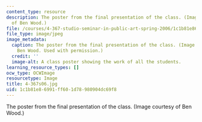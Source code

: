 ```yaml
---
content_type: resource
description: The poster from the final presentation of the class. (Image courtesy
  of Ben Wood.)
file: /courses/4-367-studio-seminar-in-public-art-spring-2006/1c1b81e86991ff601d78980904dc69f8_4-367s06.jpg
file_type: image/jpeg
image_metadata:
  caption: The poster from the final presentation of the class. (Image courtesy of
    Ben Wood. Used with permission.)
  credit: ''
  image-alt: A class poster showing the work of all the students.
learning_resource_types: []
ocw_type: OCWImage
resourcetype: Image
title: 4-367s06.jpg
uid: 1c1b81e8-6991-ff60-1d78-980904dc69f8
---
```

The poster from the final presentation of the class. (Image courtesy of Ben Wood.)

